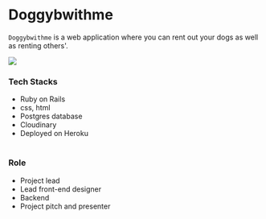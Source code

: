 # Doggybwithme

`Doggybwithme` is a web application where you can rent out your dogs as well as renting others'.

<img src="https://media.giphy.com/media/iGdTOXKyNtX2fwzeDJ/giphy.gif" align="middle"/>
<br>

### Tech Stacks
- Ruby on Rails
- css, html 
- Postgres database
- Cloudinary
- Deployed on Heroku
<br><br>

### Role
- Project lead
- Lead front-end designer
- Backend 
- Project pitch and presenter
<br><br>
